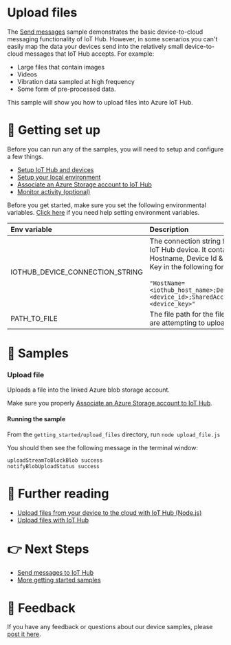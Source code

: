 # Upload files

The [Send messages](../send_messages) sample demonstrates the basic device-to-cloud messaging functionality of IoT Hub. However, in some scenarios you can't easily map the data your devices send into the relatively small device-to-cloud messages that IoT Hub accepts. For example:

- Large files that contain images
- Videos
- Vibration data sampled at high frequency
- Some form of pre-processed data.

This sample will show you how to upload files into Azure IoT Hub.

# 🦉 Getting set up

Before you can run any of the samples, you will need to setup and configure a few things. 

- [Setup IoT Hub and devices](../../../../doc/devicesamples/iot-hub-prerequisites.md) 
- [Setup your local environment](../../../../doc/devicesamples/dev-environment.md) 
- [Associate an Azure Storage account to IoT Hub](https://docs.microsoft.com/en-us/azure/iot-hub/iot-hub-node-node-file-upload#associate-an-azure-storage-account-to-iot-hub)
- [Monitor activity (optional)](../../../../doc/devicesamples/monitor-iot-hub.md)

Before you get started, make sure you set the following environmental variables. [Click here](../../../../doc/devicesamples/setting-env-variables.md) if you need help setting environment variables.

| Env variable                    | Description                                                                                                                                                                                                         |
| :------------------------------ | :------------------------------------------------------------------------------------------------------------------------------------------------------------------------------------------------------------------ |
| IOTHUB_DEVICE_CONNECTION_STRING | The connection string for your IoT Hub device. It contains the Hostname, Device Id & Device Key in the following format:<br/><br/>`"HostName=<iothub_host_name>;DeviceId=<device_id>;SharedAccessKey=<device_key>"` |
| PATH_TO_FILE | The file path for the file you are attempting to upload.  |

# 🌟 Samples

### Upload file

Uploads a file into the linked Azure blob storage account. 

Make sure you properly [Associate an Azure Storage account to IoT Hub](https://docs.microsoft.com/en-us/azure/iot-hub/iot-hub-node-node-file-upload#associate-an-azure-storage-account-to-iot-hub).

#### Running the sample

From the `getting_started/upload_files` directory, run `node upload_file.js`

You should then see the following message in the terminal window:

```text
uploadStreamToBlockBlob success
notifyBlobUploadStatus success
```

# 📖 Further reading

- [Upload files from your device to the cloud with IoT Hub (Node.js)](https://docs.microsoft.com/en-us/azure/iot-hub/iot-hub-node-node-file-upload)
- [Upload files with IoT Hub](https://docs.microsoft.com/en-us/azure/iot-hub/iot-hub-devguide-file-upload)
  
# 👉 Next Steps

- [Send messages to IoT Hub](../send_messages)
- [More getting started samples](../../)

# 💬 Feedback

If you have any feedback or questions about our device samples, please [post it here](https://github.com/Azure/azure-iot-sdk-node/discussions/1042).